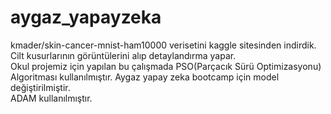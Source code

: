 # aygaz_yapayzeka
kmader/skin-cancer-mnist-ham10000 verisetini kaggle sitesinden indirdik. <br>
Cilt kusurlarının görüntülerini alıp detaylandırma yapar. <br>
Okul projemiz için yapılan bu çalışmada PSO(Parçacık Sürü Optimizasyonu) Algoritması kullanılmıştır. Aygaz yapay zeka bootcamp için model değiştirilmiştir. <br>
ADAM kullanılmıştır.
